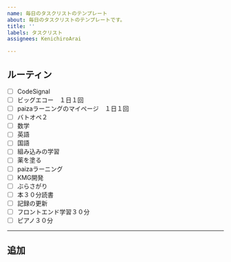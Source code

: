 ```yaml
---
name: 毎日のタスクリストのテンプレート
about: 毎日のタスクリストのテンプレートです。
title: ''
labels: タスクリスト
assignees: KenichiroArai

---
```


## ルーティン

- [ ] CodeSignal
- [ ] ビッグエコー　１日１回
- [ ] paizaラーニングのマイページ　１日１回
- [ ] バトオペ２
- [ ] 数学
- [ ] 英語
- [ ] 国語
- [ ] 組み込みの学習
- [ ] 薬を塗る
- [ ] paizaラーニング
- [ ] KMG開発
- [ ] ぶらさがり
- [ ] 本３０分読書
- [ ] 記録の更新
- [ ] フロントエンド学習３０分
- [ ] ピアノ３０分

-----

## 追加
